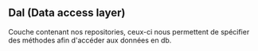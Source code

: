 ## Dal (Data access layer)

Couche contenant nos repositories, ceux-ci nous permettent de spécifier des méthodes afin d'accéder
aux données en db.